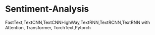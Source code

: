 # Sentiment-Analysis
FastText,TextCNN,TextCNNHighWay,TextRNN,TextRCNN,TextRNN with Attention, Transformer, TorchText,Pytorch
